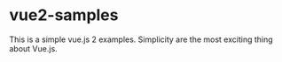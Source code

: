 # vue2-samples
This is a simple vue.js 2 examples. Simplicity are the most exciting thing about Vue.js.
